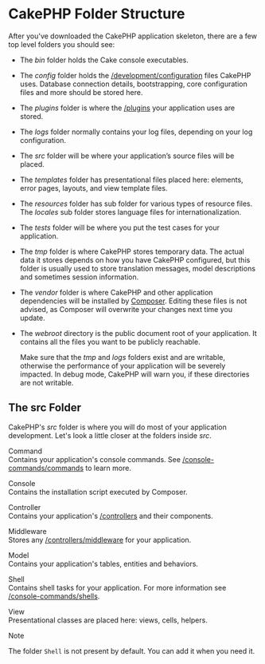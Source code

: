 # CakePHP Folder Structure

After you've downloaded the CakePHP application skeleton, there are a few top
level folders you should see:

- The *bin* folder holds the Cake console executables.

- The *config* folder holds the [/development/configuration](development/configuration.md) files
  CakePHP uses. Database connection details, bootstrapping, core configuration files
  and more should be stored here.

- The *plugins* folder is where the [/plugins](plugins.md) your application uses are stored.

- The *logs* folder normally contains your log files, depending on your log
  configuration.

- The *src* folder will be where your application’s source files will be placed.

- The *templates* folder has presentational files placed here:
  elements, error pages, layouts, and view template files.

- The *resources* folder has sub folder for various types of resource files.
  The *locales* sub folder stores language files for internationalization.

- The *tests* folder will be where you put the test cases for your application.

- The *tmp* folder is where CakePHP stores temporary data. The actual data it
  stores depends on how you have CakePHP configured, but this folder
  is usually used to store translation messages, model descriptions and sometimes
  session information.

- The *vendor* folder is where CakePHP and other application dependencies will
  be installed by [Composer](https://getcomposer.org). Editing these files is not
  advised, as Composer will overwrite your changes next time you update.

- The *webroot* directory is the public document root of your application. It
  contains all the files you want to be publicly reachable.

  Make sure that the *tmp* and *logs* folders exist and are writable,
  otherwise the performance of your application will be severely
  impacted. In debug mode, CakePHP will warn you, if these directories are not
  writable.

## The src Folder

CakePHP's *src* folder is where you will do most of your application
development. Let's look a little closer at the folders inside
*src*.

Command  
Contains your application's console commands. See
[/console-commands/commands](console-commands/commands.md) to learn more.

Console  
Contains the installation script executed by Composer.

Controller  
Contains your application's [/controllers](controllers.md) and their components.

Middleware  
Stores any [/controllers/middleware](controllers/middleware.md) for your application.

Model  
Contains your application's tables, entities and behaviors.

Shell  
Contains shell tasks for your application.
For more information see [/console-commands/shells](console-commands/shells.md).

View  
Presentational classes are placed here: views, cells, helpers.

> [!NOTE]
> The folder `Shell` is not present by default.
> You can add it when you need it.
